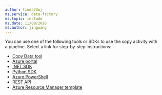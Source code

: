 ```yaml
---
author: linda33wj
ms.service: data-factory
ms.topic: include
ms.date: 11/09/2018
ms.author: jingwang
---
```

<!--
    Separate the generic "Get started" paragraph from each connector-* article in azure-docs-pr/articles/data-factory/ to ease future central update.
-->
You can use one of the following tools or SDKs to use the copy activity with a pipeline. Select a link for step-by-step instructions:

- [Copy Data tool](../articles/data-factory/quickstart-create-data-factory-copy-data-tool.md)
- [Azure portal](../articles/data-factory/quickstart-create-data-factory-portal.md)
- [.NET SDK](../articles/data-factory/quickstart-create-data-factory-dot-net.md)
- [Python SDK](../articles/data-factory/quickstart-create-data-factory-python.md)
- [Azure PowerShell](../articles/data-factory/quickstart-create-data-factory-powershell.md)
- [REST API](../articles/data-factory/quickstart-create-data-factory-rest-api.md)
- [Azure Resource Manager template](../articles/data-factory/quickstart-create-data-factory-resource-manager-template.md)

